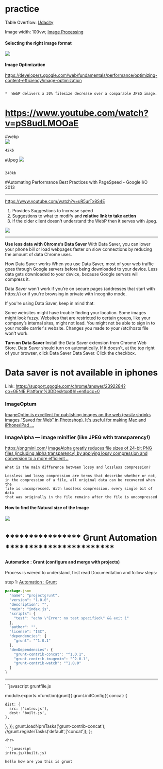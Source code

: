 # practice

Table Overflow:
<a href="https://classroom.udacity.com/courses/ud893">Udacity</a>

Image width: 100vw;
<a href="https://classroom.udacity.com/courses/ud882"> Image Processing</a>

<h4> Selecting the right image format </h4>
<img src="https://developers.google.com/web/fundamentals/performance/optimizing-content-efficiency/images/format-tree.png">


<h4> Image Optimization</h4>
<a href="https://developers.google.com/web/fundamentals/performance/optimizing-content-efficiency/image-optimization">https://developers.google.com/web/fundamentals/performance/optimizing-content-efficiency/image-optimization</a>



~~~

*  WebP delivers a 30% filesize decrease over a comparable JPEG image.

~~~


# <a href="https://www.youtube.com/watch?v=pS8udLMOOaE">https://www.youtube.com/watch?v=pS8udLMOOaE</a>

#webp 
<br>
<img src="http://res.cloudinary.com/duqwfkttw/image/upload/v1501617743/download_xpi3qs.webp">
~~~
42kb
~~~

#Jpeg
<img src="http://res.cloudinary.com/duqwfkttw/image/upload/v1501617850/download_rfdevd.jpg"> 

~~~

240kb
~~~

#Automating Performance Best Practices with PageSpeed - Google I/O 2013
<hr>
<a href="https://www.youtube.com/watch?v=uR5urTx8S4E">https://www.youtube.com/watch?v=uR5urTx8S4E</a>
 
 
  1. Provides Suggestions to Increase speed
  2. Suggestions to what to modify and <strong>relative link to take action</strong>
  3. If the older client doesn't understand the WebP then it serves with Jpeg.
  
  <img src="http://res.cloudinary.com/duqwfkttw/image/upload/v1501628293/Screen_Shot_2017-08-01_at_3.57.29_PM_l3y11s.png">

<hr>

<strong>Use less data with Chrome’s Data Saver</strong>
With Data Saver, you can lower your phone bill or load webpages faster on slow connections by reducing the amount of data Chrome uses.

How Data Saver works
When you use Data Saver, most of your web traffic goes through Google servers before being downloaded to your device. Less data gets downloaded to your device, because Google servers will compress it.

Data Saver won't work if you're on secure pages (addresses that start with https://) or if you're browsing in private with Incognito mode.

If you're using Data Saver, keep in mind that:

Some websites might have trouble finding your location.
Some images might look fuzzy.
Websites that are restricted to certain groups, like your company’s internal sites, might not load.
You might not be able to sign in to your mobile carrier's website.
Changes you made to your /etc/hosts file won't work.


<strong>Turn on Data Saver</strong>
Install the Data Saver extension from Chrome Web Store.
Data Saver should turn on automatically. If it doesn't, at the top right of your browser, click Data Saver Data Saver.
Click the checkbox.

# Data saver is not available in iphones 

Link:
<a href="https://support.google.com/chrome/answer/2392284?co=GENIE.Platform%3DDesktop&hl=en&oco=0">https://support.google.com/chrome/answer/2392284?co=GENIE.Platform%3DDesktop&hl=en&oco=0</a>

<h3> ImageOptum </h3>

<a href="https://imageoptim.com/mac">ImageOptim is excellent for publishing images on the web (easily shrinks images “Saved for Web” in Photoshop). It's useful for making Mac and iPhone/iPad ...</a>

<h3> ImageAlpha — image minifier (like JPEG with transparency!) </h3> 

https://pngmini.com/
<a href="https://pngmini.com/">ImageAlpha greatly reduces file sizes of 24-bit PNG files (including alpha transparency) by applying lossy compression and conversion to a more efficient ..</a>

~~~
What is the main difference between lossy and lossless compression?

Lossless and lossy compression are terms that describe whether or not, 
in the compression of a file, all original data can be recovered when the 
file is uncompressed. With lossless compression, every single bit of data 
that was originally in the file remains after the file is uncompressed
~~~

<h4> How to find the Natural size of the Image </h4>

<img src="http://res.cloudinary.com/duqwfkttw/image/upload/v1502738344/Screen_Shot_2017-08-14_at_12_12_52_PM_cvapt4.webp"></img>

#  ****************    Grunt Automation   ***********************

<h4> Automation : Grunt (configure and merge with projects)</h4

Process is wiered to understand, first read Documentation and follow steps:

step 1: <a href="https://www.youtube.com/watch?v=TMKj0BxzVgw"> Automation : Grunt </a>

```javascript 
package.json
  "name": "projectgrunt",
  "version": "1.0.0",
  "description": "",
  "main": "index.js",
  "scripts": {
    "test": "echo \"Error: no test specified\" && exit 1"
  },
  "author": "",
  "license": "ISC",
  "dependencies": {
    "grunt": "^1.0.1"
  },
  "devDependencies": {
    "grunt-contrib-concat": "^1.0.1",
    "grunt-contrib-imagemin": "^2.0.1",
    "grunt-contrib-watch": "^1.0.0"
  }
}
```
<hr>
```javascript
gruntfile.js

module.exports =function(grunt){
grunt.initConfig({
  concat: {
    
    dist: {
      src: ['intro.js'],
      dest: 'built.js',
    },
  },
});
grunt.loadNpmTasks('grunt-contrib-concat');
//grunt.registerTasks('default',['concat']);
};

```
<hr>

```javasript
intro.js/(built.js)

hello how are you this is grunt 

```




